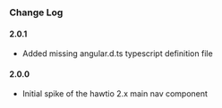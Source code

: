 ### Change Log

#### 2.0.1
* Added missing angular.d.ts typescript definition file

#### 2.0.0
* Initial spike of the hawtio 2.x main nav component
